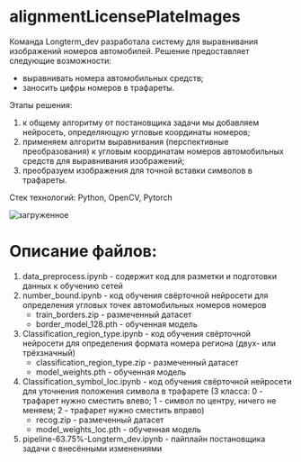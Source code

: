 # alignmentLicensePlateImages
Команда Longterm_dev разработала систему для выравнивания изображений номеров автомобилей.
Решение предоставляет следующие возможности: 
- выравнивать номера автомобильных средств;
- заносить цифры номеров в трафареты.

  
Этапы решения:
1) к общему алгоритму от постановщика задачи мы добавляем нейросеть, определяющую угловые координаты номеров;
2) применяем алгоритм выравнивания (перспективные преобразования) к угловым координатам номеров  автомобильных средств для выравнивания изображений;
3) преобразуем изображения для точной вставки символов в трафареты.

Стек технологий: Python, OpenCV, Pytorch

![загруженное](https://github.com/Murad247/alignmentLicensePlateImages/assets/61061449/71aa5795-8c8a-45a6-b804-121beb855552)

# Описание файлов:
1. data_preprocess.ipynb - содержит код для разметки и подготовки данных к обучению сетей
2. number_bound.ipynb - код обучения свёрточной нейросети для определения угловых точек автомобильных номеров номеров
    - train_borders.zip - размеченный датасет
    - border_model_128.pth - обученная модель
3. Classification_region_type.ipynb - код обучения свёрточной нейросети для определения формата номера региона (двух- или трёхзначный)
    - classification_region_type.zip - размеченный датасет
    - model_weights.pth - обученная модель
5. Classification_symbol_loc.ipynb - код обучения свёрточной нейросети для уточнения положения символа в трафарете (3 класса: 0 - трафарет нужно сместить влево; 1 - символ по центру, ничего не меняем; 2 - трафарет нужно сместить вправо)
     - recog.zip - размеченный датасет
     - model_weights_loc.pth - обученная модель
7. pipeline-63.75%-Longterm_dev.ipynb - пайплайн постановщика задачи с внесёнными изменениями
 
